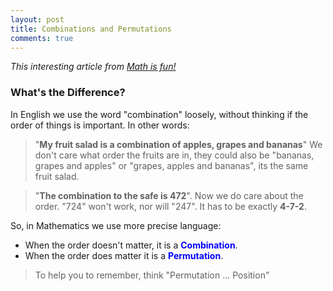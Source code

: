 ```yaml
---
layout: post
title: Combinations and Permutations
comments: true
---
```


*This interesting article from [Math is fun!](https://www.mathsisfun.com/combinatorics/combinations-permutations.html)*

### What's the Difference?

In English we use the word "combination" loosely, without thinking if the order of things is important. In other words:

>"**My fruit salad is a combination of apples, grapes and bananas**" We don't care what order the fruits are in, they could also be "bananas, grapes and apples" or "grapes, apples and bananas", its the same fruit salad.

>"**The combination to the safe is 472**". Now we do care about the order. "724" won't work, nor will "247". It has to be exactly **4-7-2**.

So, in Mathematics we use more precise language:
* When the order doesn't matter, it is a <span style="color:blue">**Combination**</span>.
* When the order does matter it is a <span style="color:blue">**Permutation**</span>.

> To help you to remember, think "Permutation ... Position"
